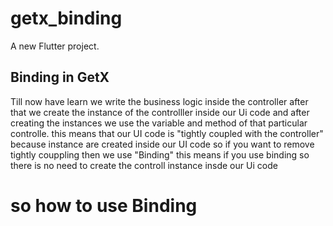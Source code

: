 # getx_binding

A new Flutter project.

## Binding in GetX 

Till now have learn we write the business logic inside the  controller after that we create the instance of the controlller inside our Ui code and after creating the instances  we use the variable and method of that particular controlle. this means that our UI code is "tightly coupled with the controller" because instance are created inside our UI code  so if you want to remove tightly couppling then we use "Binding" this means if you use binding so there is no need to 
create the controll instance insde our Ui code 


so how to use Binding 
===================
